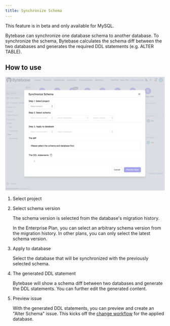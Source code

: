 ```yaml
---
title: Synchronize Schema
---
```


<hint-block type="warning">

This feature is in beta and only available for MySQL.

</hint-block>

Bytebase can synchronize one database schema to another database. To synchronize the schema, Bytebase calculates the schema diff between the two databases and generates the required DDL statements (e.g. ALTER TABLE).

## How to use

![sync-schema-dialog](/static/docs/change-database/synchronize-schema/sync-schema-dialog.webp)

1. Select project

2. Select schema version

   The schema version is selected from the database's migration history.

   <hint-block type="info">

   In the Enterprise Plan, you can select an arbitrary schema version from the migration history. In other plans, you can only select the latest schema version.

   </hint-block>

3. Apply to database

   Select the database that will be synchronized with the previously selected schema.

4. The generated DDL statement

   Bytebase will show a schema diff between two databases and generate the DDL statements. You can further edit the generated content.

5. Preview issue

   With the generated DDL statements, you can preview and create an "Alter Schema" issue. This kicks off the [change workflow](/docs/change-database/change-workflow) for the applied database.

